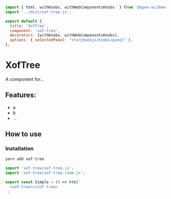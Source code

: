 ```js script
import { html, withKnobs, withWebComponentsKnobs  } from '@open-wc/demoing-storybook';
import '../dist/xof-tree.js';

export default {
  title: 'XofTree',
  component: 'xof-tree',
  decorators: [withKnobs, withWebComponentsKnobs],
  options: { selectedPanel: "storybookjs/knobs/panel" },
};

```

# XofTree

A component for...

## Features:

- a
- b
- ...

## How to use

### Installation

```bash
yarn add xof-tree
```

```js
import 'xof-tree/xof-tree.js';
import 'xof-tree/xof-tree-item.js';
```

```js preview-story
export const Simple = () => html`
  <xof-tree></xof-tree>
`;
```
